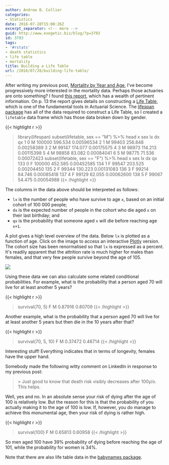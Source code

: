 ```yaml
---
author: Andrew B. Collier
categories:
- Statistics
date: 2016-07-28T15:00:26Z
excerpt_separator: <!-- more -->
guid: http://www.exegetic.biz/blog/?p=3793
id: 3793
tags:
- '#rstats'
- death statistics
- life table
- mortality
title: Building a Life Table
url: /2016/07/28/building-life-table/
---
```


<!--more-->

After writing my previous post, [Mortality by Year and Age](http://www.exegetic.biz/blog/2016/07/mortality-year-age/), I've become progressively more interested in the mortality data. Perhaps those actuaries are onto something? I found [this report](http://apps.who.int/iris/handle/10665/62916), which has a wealth of pertinent information. On p. 13 the report gives details on constructing a [Life Table](https://en.wikipedia.org/wiki/Life_table), which is one of the fundamental tools in Actuarial Science. The [lifespan package](https://github.com/DataWookie/lifespan) has all of the data required to construct a Life Table, so I created a `lifetable` data frame which has those data broken down by gender.

{{< highlight r >}}
> library(lifespan)
> subset(lifetable, sex == "M") %>% head
  x sex     lx      dx         qx
1 0   M 100000 596.534 0.00596534
2 1   M  99403 256.848 0.00258389
3 2   M  99147 174.077 0.00175575
4 3   M  98973 114.213 0.00115398
5 4   M  98858  83.082 0.00084041
6 5   M  98775  71.536 0.00072423
> subset(lifetable, sex == "F") %>% head
    x sex     lx      dx         qx
133 0   F 100000 452.585 0.00452585
134 1   F  99547 203.525 0.00204450
135 2   F  99344 130.223 0.00131083
136 3   F  99214  84.746 0.00085418
137 4   F  99129  62.055 0.00062600
138 5   F  99067  54.475 0.00054988
{{< /highlight >}}

The columns in the data above should be interpreted as follows:

* `lx` is the number of people who have survive to age `x`, based on an initial cohort of 100 000 people; 
* `dx` is the expected number of people in the cohort who die aged `x` on their last birthday; and 
* `qx` is the probability that someone aged `x` will die before reaching age `x+1`.

A plot gives a high level overview of the data. Below `lx` is plotted as a function of age. Click on the image to access an interactive [Plotly](https://plot.ly/~collierab/463/life-table/) version. The cohort size has been renormalised so that `lx` is expressed as a percent. It's readily apparent that the attrition rate is much higher for males than females, and that very few people survive beyond the age of 105.

[<img src="/img/2016/07/life-table.png" >](https://plot.ly/~collierab/463/life-table/)

Using these data we can also calculate some related conditional probabilities. For example, what is the probability that a person aged 70 will live for at least another 5 years?

{{< highlight r >}}
> survival(70, 5)
      F       M
0.87916 0.80709
{{< /highlight >}}

Another example, what is the probability that a person aged 70 will live for at least another 5 years but then die in the 10 years after that?

{{< highlight r >}}
> survival(70, 5, 10)
      F       M
0.37472 0.46714
{{< /highlight >}}

Interesting stuff! Everything indicates that in terms of longevity, females have the upper hand.

Somebody made the following witty comment on LinkedIn in response to my previous post:

<blockquote>
> Just good to know that death risk visibly decreases after 100y/o. This helps. 
</blockquote>

Well, yes and no. In an absolute sense your risk of dying after the age of 100 is relatively low. But the reason for this is that the probability of you actually making it to the age of 100 is low. If, however, you do manage to achieve this monumental age, then your risk of dying is rather high.

{{< highlight r >}}
> survival(100)
      F       M
0.65813 0.60958
{{< /highlight >}}

So men aged 100 have 39% probability of dying before reaching the age of 101, while the probability for women is 34%.

Note that there are also life table data in the [babynames package](https://github.com/hadley/babynames).

